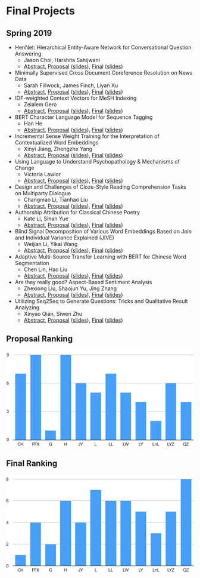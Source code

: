 Final Projects
=====

## Spring 2019

* HenNet: Hierarchical Entity-Aware Network for Conversational Question Answering
  * Jason Choi, Harshita Sahijwani
  * [Abstract](https://drive.google.com/open?id=1KHa7kFR8NTa-M_yzSYheOqM5Hi_Y3ATJ), [Proposal](https://drive.google.com/open?id=15Gj4-yLnLGYChzxZaNfodIk6b8JiI3oM) ([slides](https://drive.google.com/open?id=16CVlqkDeZSb2M8xttwQWNL4c6nWLR4r8)), [Final](https://drive.google.com/open?id=1nARVya9tPyZsbVG92hsnjPWbYxnmnkem) ([slides](https://drive.google.com/open?id=1H1qVeDXfI1Kcu3EAjlCIVeQGRp0Pi_by))
* Minimally Supervised Cross Document Coreference Resolution on News Data
  * Sarah Fillwock, James Finch, Liyan Xu
  * [Abstract](https://drive.google.com/open?id=1ech7eO-WiJLz_L9zKW9G7Rhs17qFqFPJ), [Proposal](https://drive.google.com/open?id=1rM718e7tplLLUszgLyQiL3-CmrabT7Mw) ([slides](https://drive.google.com/open?id=11rDJze8uqTquevd1Aqx8qVWZAOss719I)), [Final](https://drive.google.com/open?id=1JLkKUrmoFuMtwE5MRhdGKpTJB4AVC5O4) ([slides](https://drive.google.com/open?id=1ZMqqpG-ng-sRuAEMzoQ8AW8Q2yAuiGv6))
* IDF-weighted Context Vectors for MeSH Indexing
  * Zelalem Gero
  * [Abstract](https://drive.google.com/open?id=1RJy0hqnig3obxka7evSqprUgZQ0b4q-9), [Proposal](https://drive.google.com/open?id=1pHSDh69c1TSUzjvkgLpBofLUoTelp3uS) ([slides](https://drive.google.com/open?id=1Llj9KGqi_cViYqfYGwFYPAEupiW6bAag)), [Final](https://drive.google.com/open?id=13PgQlIG8c5JQ8UxOAgri4k0UKYbLyr8X) ([slides](https://drive.google.com/open?id=1YKSB_dLmgaV-WjhdmCAGYvlYv_ebtAej))
* BERT Character Language Model for Sequence Tagging
  * Han He
  * [Abstract](https://drive.google.com/open?id=1YGFJ6xCkfaSL8E95cXSoo-fhnMHlKuRb), [Proposal](https://drive.google.com/open?id=1j9RcWTzX7IC3hPXcLFkRtoFWHpQ5rG6S) ([slides](https://drive.google.com/open?id=1VjuyCwRM19sXEQSGgDDr37zi9WuLgKWF)), [Final](https://drive.google.com/open?id=1UskwdmuFtr-O-gHub50faaSgnJNg1RZj) ([slides](https://drive.google.com/open?id=1bizY-D_7VtrPT91vrYOSIIcHl0uybgVv))
* Incremental Sense Weight Training for the Interpretation of Contextualized Word Embeddings
  * Xinyi Jiang, Zhengzhe Yang
  * [Abstract](https://drive.google.com/open?id=1mbaB3SOH3zZyQ00Py7uwgc4eAUU-gbNv), [Proposal](https://drive.google.com/open?id=1tVT18s4vYZ9lI97yus3ygV0eT0ZsgE96) ([slides](https://drive.google.com/open?id=1cDcXApAL6NzRCKfe1lSyDVmea1JtAhkP)), [Final](https://drive.google.com/open?id=19zljPYDWHbisJFX3f4Woy-Gc3oleyrlb) ([slides](https://drive.google.com/open?id=1CUVUzKKmzbJC5k2v-c_C9pX-AXv7D0qJ))
* Using Language to Understand Psychopathology & Mechanisms of Change
  * Victoria Lawlor
  * [Abstract](https://drive.google.com/open?id=1GT_JU6tx0-84ves-zGiUIl8oonm6TR4l), [Proposal](https://drive.google.com/open?id=1E_wNiQlds5yuFdzynuoTn6itaIL3jLB3) ([slides](https://drive.google.com/open?id=1vcjCD2P8IG7bjaVUvWn2hldg5fgV3b-1)), [Final](https://drive.google.com/open?id=15kFjkW0ps606YKS1kq15ObfCwdfDmy16) ([slides](https://drive.google.com/open?id=1fxCjyRdSg8938YTUl2H67Auph52lg1YD))
* Design and Challenges of Cloze-Style Reading Comprehension Tasks on Multiparty Dialogue
  * Changmao Li, Tianhao Liu
  * [Abstract](https://drive.google.com/open?id=1KS8IIKkGPkd1e2hrfC4h1OMf-o5OZLUN), [Proposal](https://drive.google.com/open?id=1dmXliwXLsY4Nv63gkZKPXX8dmqug73X1) ([slides](https://drive.google.com/open?id=1irEqjG8GC-9FhaqVh_QfOKUUPmtiVcBb)), [Final](https://drive.google.com/open?id=12Hkb_Ts23v4msVg_I4c_GRMxF0oa63l1) ([slides](https://drive.google.com/open?id=1PyGqqNWlBSzSSw44CiwlX9rVjtrn9kzT))
* Authorship Attribution for Classical Chinese Poetry
  * Kate Li, Sihan Yue
  * [Abstract](https://drive.google.com/open?id=1w0LzSSp6vPAMaWDeUMsKV0VjJU_kSske), [Proposal](https://drive.google.com/open?id=12pdDAgAlVrszmWL7j1t9q3L9jFa2ffoJ) ([slides](https://drive.google.com/open?id=1rZYm8QXHfoCzzIoj1RpMsInoMlOB80d5)), [Final](https://drive.google.com/open?id=1H5Sjf78volh7sNa85nfR-gNjJN8MmXy0) ([slides](https://drive.google.com/open?id=1IaEpfcVBm3-JcXb_Cnr1qgWuOpwqJfX8))
* Blind Signal Decomposition of Various Word Embeddings Based on Join and Individual Variance Explained (JIVE)
  * Weijian Li, Yikai Wang
  * [Abstract](https://drive.google.com/open?id=1W-mRB97qXgwPktrII4Xgapebj2UsQ6CT), [Proposal](https://drive.google.com/open?id=10pghPvKGnCKF-6B3i91rP0GXykJS3NBc) ([slides](https://drive.google.com/open?id=11t_bIuGncI1Ho7BpwM4AcPnM60fY2SRO)), [Final](https://drive.google.com/open?id=1m5nZYbXlG3LzyLGUwfbDaX8Es6kL2H85) ([slides](https://drive.google.com/open?id=1qy7Z8AN0fdhAsIkbsSu2XZo9frRLH41-))
* Adaptive Multi-Source Transfer Learning with BERT for Chinese Word Segmentation
  * Chen Lin, Hao Liu
  * [Abstract](https://drive.google.com/open?id=1JD-ooPyULxDXaSRpbj6Yidt3CjnFblVS), [Proposal](https://drive.google.com/open?id=1YyHAmwlNQhVNb8fJ7PqUKoj9masCDrng) ([slides](https://drive.google.com/open?id=1ELi0uGL_8MA3aMhzRuRl0U6pg8eRREPZ)), [Final](https://drive.google.com/open?id=1YOpZsZZJn6Huk0I2gwfc5Xb7Dn7x-0va) ([slides](https://drive.google.com/open?id=14yxXKlCo5SYIKEbnWKeToMVF22fUty7J))
* Are they really good? Aspect-Based Sentiment Analysis
  * Zhexiong Liu, Shaojun Yu, Jing Zhang
  * [Abstract](https://drive.google.com/open?id=1YdPtcQu4eYxQ6AiHoq8osyRj29D03AJM), [Proposal](https://drive.google.com/open?id=1Absvn4b6smpquVxKDAdRWBADjxM6HE_L) ([slides](https://drive.google.com/open?id=1ad-Cgv06cVRyv_tZTPPQ6FEr5Vv1d3Ox)), [Final](https://drive.google.com/open?id=1x_8DD7v2nxmcZBIlLduO-OUaNgetZcbn) ([slides](https://drive.google.com/open?id=1QDUW_h5mCmH2JPPXZHiIwuLBK2S7fgMI))
* Utilizing Seq2Seq to Generate Questions: Tricks and Qualitative Result Analyzing
  * Xinyao Qian, Siwen Zhu
  * [Abstract](https://drive.google.com/open?id=1yTvPqv3VhVK6YA9SHcKB1zf5iqlBZR4z), [Proposal](https://drive.google.com/open?id=16zfL7qyAXPJzoU-iXmWCPmSIZXX57a-9) ([slides](https://drive.google.com/open?id=1Jxo8b8Yn-Ox4-v5JOb9VYb9SORMYsKB0)), [Final](https://drive.google.com/open?id=1QPTC97ASpr629OCqX55wxZKsnLx06Xx4) ([slides](https://drive.google.com/open?id=1JVtqdsLPnSVEawABMttv7YBUHS_FFhMO))

## Proposal Ranking

![Proposal ranking](res/proposal_ranking_2019.png)

## Final Ranking

![Final ranking](res/final_ranking_2019.png)

